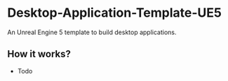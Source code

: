 # Desktop-Application-Template-UE5
An Unreal Engine 5 template to build desktop applications.

## How it works?
- Todo